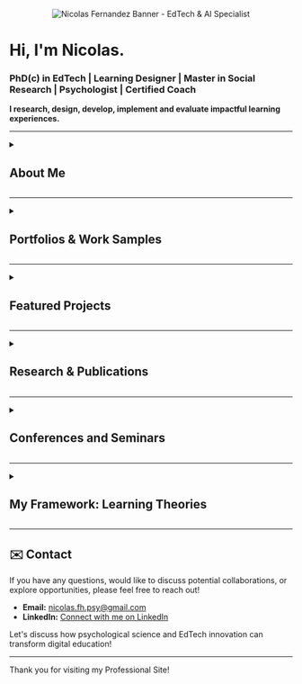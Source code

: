 <body>

<p align="center">
  <img src="https://github.com/user-attachments/assets/0069b4fa-c320-401f-9a1e-2f145368fac6" alt="Nicolas Fernandez Banner - EdTech & AI Specialist"/>
</p>

<h1>Hi, I'm Nicolas.</h1>
<h3>PhD(c) in EdTech | Learning Designer | Master in Social Research | Psychologist | Certified Coach</h3>

<p><strong>I research, design, develop, implement and evaluate impactful learning experiences.</strong></p>

<hr>

<details>
  <summary>
    <h2>About Me</h2>
  </summary>

  <p>I specialize in the intersection of <strong>AI and adult education</strong>. With over <strong>7 years of experience</strong> as a Learning Designer and EdTech specialist, I'm passionate about creating engaging, accessible, and tech-enabled learning experiences.</p>

  <p>My expertise lies in:</p>
  <ul>
    <li><strong>AI for Education</strong>: Designing and implementing AI solutions for learning.</li>
    <li><strong>Human-Centered Research</strong>: Driving insights through robust research methodologies.</li>
    <li><strong>Adult Learning Principles</strong>: Crafting effective educational programs.</li>
  </ul>

  <p>I've had the privilege of:</p>
  <ul>
    <li>Designing research-driven learning programs recognized by <strong>Chile’s Ministry of Education</strong>.</li>
    <li>Leading the <strong>UNESCO-backed COEDUXII conference</strong>.</li>
    <li>Authoring the book <strong>"Education for the 21st Century."</strong></li>
  </ul>
</details>

<hr>

<details>
  <summary>
    <h2>Portfolios & Work Samples</h2>
  </summary>

  <p>Explore my comprehensive portfolios and work samples in instructional design, learning design, and research:</p>

  <ul>
    <li><strong>Case Study Portfolio: Learning Design using ADDIE</strong>
        <a href="https://drive.google.com/file/d/1uO3mfJttPxtpJJ2d2FLip_7rklQF5Tg3/view?usp=drive_link"><img class="badge" src="https://img.shields.io/badge/PDF-View-blue?style=for-the-badge&logo=googledrive" alt="View PDF"></a></li>

    <li><strong>General Portfolio: Learning Designer & Researcher</strong>
        <a href="https://drive.google.com/file/d/1Zho6kLqIRQ1OvOXTp2Rs0LZlYMhpBQWW/view?usp=drive_link"><img class="badge" src="https://img.shields.io/badge/PDF-View-blue?style=for-the-badge&logo=googledrive" alt="View PDF"></a></li>

    <li><strong>E-learning Content: Course Guide Sample</strong>
        <a href="https://drive.google.com/file/d/1pyFP48JbunMpqwo-TQ7hu4mt_Ir0temm/view?usp=drive_link"><img class="badge" src="https://img.shields.io/badge/PDF-View-blue?style=for-the-badge&logo=googledrive" alt="View PDF"></a></li>
  </ul>
</details>

<hr>

<details>
  <summary>
    <h2>Featured Projects</h2>
  </summary>

  <h3>1. Profes en Red Program: Teacher Training Initiative</h3>

  <p>A Latin American teacher empowerment initiative that has reached <strong>+1000 educators across 10 countries</strong>. This program involves a <strong>6+ year longitudinal study</strong> on learning impact, focused on developing 21st-century educators through:</p>
  <ul>
    <li>Socioemotional skills training</li>
    <li>Sustainable development education</li>
    <li>Technology innovation</li>
    <li>Collaborative peer networks</li>
  </ul>

  <p><strong>Key Outcomes:</strong></p>
  <ul>
    <li>Enhanced socioemotional skills and technological confidence in educators.</li>
    <li>Significant positive impact demonstrated through longitudinal research.</li>
  </ul>

  <p><strong>Learn More:</strong></p>
  <ul>
    <li><a href="https://caserta.cl/profes-en-red/">Program Website</a></li>
    <li><a href="https://caserta.cl/wp-content/uploads/2025/02/2024-Informe-de-Resultados-Profes-en-Red-v9.pdf">Evaluation Research Report</a></li>
  </ul>

  <p align="center">
    <img src="https://github.com/user-attachments/assets/b2901eb1-f654-49b5-96c5-8178c0c105aa" alt="Profes en Red Program Screenshot"/>
    <br>
    <em>Screenshot from the Profes en Red website.</em>
  </p>

  <h3>2. Ayni-AI: AI-Powered Teaching Assistant for Latin America</h3>

  <p>Ayni-AI is an innovative <strong>AI-powered virtual assistant</strong> designed to support Latin American teachers in:</p>
  <ul>
    <li>Lesson planning</li>
    <li>Emotional well-being</li>
    <li>Adopting innovative pedagogical practices</li>
  </ul>

  <p><strong>My Role:</strong> Project Manager and lead for the creation of training documents for the AI assistant.</p>

  <p><strong>Impact & Recognition:</strong></p>
  <ul>
    <li><strong>Pilot Testing Success:</strong> A pre-post survey with 200 Latin American teachers revealed a <strong>20% improvement</strong> in their disposition towards AI after piloting Ayni.</li>
    <li><strong>COP29 Presentation:</strong> Honored to present this project at the <strong>United Nations Climate Change Conference (COP29)</strong> during the panel on Innovation, Digitalization, and Climate Change. This initiative highlights AI's potential to transform education by providing tailored support to teachers.</li>
    <li>Integrated <strong>socioemotional support</strong> with digital pedagogy.</li>
    <li>Achieved a <strong>25% increase</strong> in educator confidence with new technologies.</li>
  </ul>

  <p align="center">
    <img src="https://github.com/user-attachments/assets/1b049620-5412-4a77-9312-4a8cf4ec3314" alt="Ayni-AI Presentation at COP29"/>
    <br>
    <em>Presenting Ayni-AI at COP29.</em>
  </p>

  <p><strong>Watch the Presentation 🎥</strong></p>
  <p>Learn more about the project, its impact, and future potential in my presentation at COP29:</p>

  <p><strong>Watch here:</strong> <a href="https://www.youtube.com/watch?v=A-bOKz4ybTg&list=LL&index=1&t=12902s">COP29 Presentation on Ayni-AI</a><br>
  <em>(My presentation is featured from <strong>[03:33:30 - 03:44:41]</strong> within this panel discussion on "Success Stories for Sustainable Education".)</em></p>

  <ul>
    <li><strong>Research Report:</strong> <a href="https://github.com/user-attachments/files/19826613/2024_CEDS_Informe.de.Resultados.Ayni.v2.pdf">2024_CEDS_Informe de Resultados Ayni v2.pdf</a></li>
  </ul>

  <h3>3. Game Research & Gamification</h3>

  <p>My research includes applying the <strong>Self-Determination Theory survey</strong> to <strong>500+ Chilean gamers</strong> to understand their motivations. This work explores the psychological underpinnings of engagement in digital environments.</p>

  <p align="center">
    <img src="https://github.com/user-attachments/assets/b93968c5-1915-42a8-86c1-d1bc966ba472" alt="Game Research Visual"/>
    <br>
    <em>Visual representation related to game research.</em>
  </p>
</details>

<hr>

<details>
  <summary>
    <h2>Research & Publications</h2>
  </summary>

  <ul>
    <li><strong>Fernandez, N. (2023) Understanding Gamers' Motivations:</strong> An analysis of young Chilean gamers using Self-Determination Theory.
        <a href="https://drive.google.com/file/d/1lsfUR3jhcaC7_35PSOQ8-MADMX87xEn9/view?usp=drive_link"><img class="badge" src="https://img.shields.io/badge/PDF-View-blue?style=for-the-badge&logo=googledrive" alt="View PDF"></a></li>

    <li><strong>Published Book: (2021) Education for the 21st Century:</strong>
        <a href="https://drive.google.com/file/d/1nslipccixl6wIWKWbaiZpNCUiFtaaZGx/view?usp=drive_link"><img class="badge" src="https://img.shields.io/badge/PDF-View-blue?style=for-the-badge&logo=googledrive" alt="View PDF"></a></li>

    <li><strong>Presentation: (2022) Online Conference COEDU22, Socio Emotional Learning Panel:</strong>
        <a href="https://www.youtube.com/watch?v=pJoHfEhnP64&ab_channel=Fundaci%C3%B3nCaserta">Watch on YouTube</a><br>
        <em>(My presentation is featured within this panel discussion, where I discuss teacher self-efficacy and the "Profes en Red" program.)</em></li>

    <li><strong>Interview: Back when I was interviewed by Biobio:</strong> <a href="https://www.biobiochile.cl/biobiotv/programas/la-vida-misma/2019/07/30/beneficios-del-aburrimiento-en-los-ninos.shtml">Benefits of Boredom in Children</a></li>
  </ul>
</details>

<hr>

<details>
  <summary>
    <h2>Conferences and Seminars</h2>
  </summary>

  <p align="center">
    <img src="https://github.com/Psynicolas/psynicolas.github.io/assets/130244104/044ac298-cefd-439c-b2d4-628fa89cf17a" alt="At Universidad de Santiago (USACH)"/>
    <br>
    <em>At Universidad de Santiago (USACH) (2020)</em>
  </p>

  <p align="center">
    <img src="https://github.com/Psynicolas/psynicolas.github.io/assets/130244104/9c79ee4c-9321-429b-8275-4c9ba0ef32ad" alt="Seminar at Universidad Andres Bello (UAB)"/>
    <br>
    <em>Seminar at Universidad Andres Bello (UAB) (2021)</em>
  </p>

  <p align="center">
    <img src="https://github.com/user-attachments/assets/2c969818-abf7-4e79-a6a7-f7ba5b798017" alt="Seminar at Universidad Metropolitana de Ciencias de la Educación (UMCE)"/>
    <br>
    <em>Seminar at Universidad Metropolitana de Ciencias de la Educación (UMCE) (2021)</em>
  </p>

  <p align="center">
    <img src="https://github.com/Psynicolas/psynicolas.github.io/assets/130244104/e4073457-bd37-4202-aa1c-445e724c4ff3" alt="Online Conference of Education Sponsored by UNESCO and the Ministry of Education of Chile (2022)"/>
    <br>
    <em>Online Conference of Education Sponsored by UNESCO and the Ministry of Education of Chile (2022)</em>
  </p>
</details>

<hr>

<details>
  <summary>
    <h2>My Framework: Learning Theories</h2>
  </summary>

  <p>I base my learning design and research on established educational psychology and learning theories. This framework ensures that my approaches are evidence-based and effective.</p>

  <p>My core theoretical framework includes:</p>

  <ul>
    <li>Cognitive Psychology: Understanding how people think, perceive, remember, and learn.</li>
    <li>Experiential Learning: Emphasizing learning through direct experience and reflection.</li>
    <li>Social Learning: Focusing on learning from others in a social context.</li>
    <li>Constructivism: Believing learners construct knowledge actively from their experiences.</li>
    <li>Multiple Intelligences & SEL: Recognizing diverse forms of intelligence and the importance of socio-emotional learning.</li>
    <li>Self-Efficacy Theory: Highlighting the belief in one's capacity to succeed in specific situations.</li>
    <li>Motivation Theory: Exploring what drives learners and sustains their engagement.</li>
    <li>Autonomy & Relatedness (Self-Determination Theory): Focusing on intrinsic motivation, autonomy, competence, and relatedness.</li>
    <li>Andragogy: Principles tailored for adult learning and development.</li>
    <li>Critical Pedagogy: Encouraging learners to challenge and transform oppressive structures.</li>
  </ul>
</details>

<hr>

<h2>✉️ Contact</h2>

<p>If you have any questions, would like to discuss potential collaborations, or explore opportunities, please feel free to reach out!</p>

<div class="contact-info">
  <ul>
    <li><strong>Email:</strong> <a href="mailto:nicolas.fh.psy@gmail.com">nicolas.fh.psy@gmail.com</a></li>
    <li><strong>LinkedIn:</strong> <a href="https://www.linkedin.com/in/nicolas-fernandez-a6596171/">Connect with me on LinkedIn</a></li>
  </ul>
</div>

<p>Let's discuss how psychological science and EdTech innovation can transform digital education!</p>

<hr>

<p>Thank you for visiting my Professional Site!</p>
